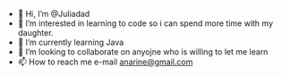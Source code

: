 - 👋 Hi, I’m @Juliadad
- 👀 I’m interested in learning to code so i can spend more time with my daughter. 
- 🌱 I’m currently learning Java
- 💞️ I’m looking to collaborate on anyojne who is willing to let me learn  
- 📫 How to reach me e-mail anarine@gmail.com

<!---
Juliadad/Juliadad is a ✨ special ✨ repository because its `README.md` (this file) appears on your GitHub profile.
You can click the Preview link to take a look at your changes.
--->
